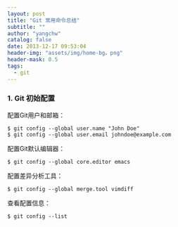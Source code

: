 ```yaml
---
layout: post
title: "Git 常用命令总结"
subtitle: ""
author: "yangchw"
catalog: false
date: 2013-12-17 09:53:04
header-img: "assets/img/home-bg。png"
header-mask: 0.5
tags:
  - git
---
```


### 1. Git 初始配置

配置Git用户和邮箱：

	$ git config --global user.name "John Doe"
	$ git config --global user.email johndoe@example.com

配置Git默认编辑器：
	
	$ git config --global core.editor emacs

配置差异分析工具：
	
	$ git config --global merge.tool vimdiff

查看配置信息：

	$ git config --list

